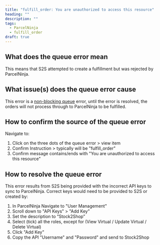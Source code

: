 ```yaml
---
title: "fulfill_order: You are unauthorized to access this resource"
heading: ""
description: ""
tags: 
  - ParcelNinja
  - fulfill_order
draft: true
---
```


## What does the queue error mean

This means that S2S attempted to create a fulfillment but was rejected by ParcelNinja.

## What issue(s) does the queue error cause

This error is a [non-blocking queue](/documentation/key-concepts/queue/) error, until the error is resolved, the orders will not process through to ParcelNinja to be fulfilled.

## How to confirm the source of the queue error

Navigate to:

1. Click on the three dots of the queue error > view item
2. Confirm Instruction > typically will be "fulfill_order"
3. Confirm message contains/ends with "You are unauthorized to access this resource"

## How to resolve the queue error

This error results from S2S being provided with the incorrect API keys to sync to ParcelNinja. Correct keys would need to be provided to S2S or created by: 

1. In ParcelNinja Navigate to "User Management"
2. Scroll down to "API Keys" > "Add Key"
3. Set the description to “Stock2Shop”
4. Select (tick) all the roles, except for (View Virtual / Update Virtual / Delete Virtual)
5. Click "Add Key"
6. Copy the API "Username" and "Password" and send to Stock2Shop

